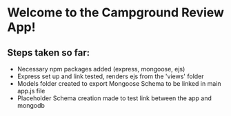 # Welcome to the Campground Review App!

## Steps taken so far:

- Necessary npm packages added (express, mongoose, ejs)
- Express set up and link tested, renders ejs from the 'views' folder
- Models folder created to export Mongoose Schema to be linked in main app.js file
- Placeholder Schema creation made to test link between the app and mongodb
